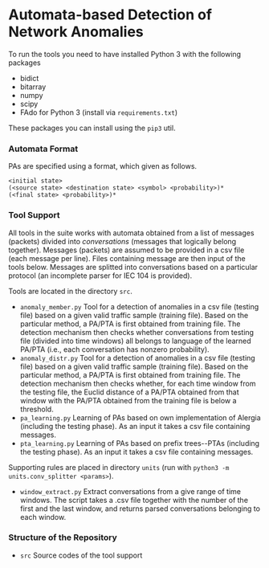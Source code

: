 # Automata-based Detection of Network Anomalies

To run the tools you need to have installed Python 3 with the following packages
- bidict
- bitarray
- numpy
- scipy
- FAdo for Python 3 (install via `requirements.txt`)

These packages you can install using the `pip3` util.

### Automata Format

PAs are specified using a format, which given as follows.
```
<initial state>
(<source state> <destination state> <symbol> <probability>)*
(<final state> <probability>)*
```

### Tool Support

All tools in the suite works with automata obtained from a list of messages
(packets) divided into *conversations* (messages that logically belong
together). Messages (packets) are assumed to be provided in a csv file (each
message per line). Files containing message are then input of the tools below.
Messages are splitted into conversations based on a particular protocol (an
incomplete parser for IEC 104 is provided).


Tools are located in the directory `src`.
- `anomaly_member.py` Tool for a detection of anomalies in a csv file (testing
  file) based on a given valid traffic sample (training file). Based on the
  particular method, a PA/PTA is first obtained from training file. The
  detection mechanism then checks whether conversations from testing file
  (divided into time windows) all belongs to language of the learned PA/PTA
  (i.e., each conversation has nonzero probability).
- `anomaly_distr.py` Tool for a detection of anomalies in a csv file (testing
  file) based on a given valid traffic sample (training file). Based on the
  particular method, a PA/PTA is first obtained from training file. The
  detection mechanism then checks whether, for each time window from the testing
  file, the Euclid distance of a PA/PTA obtained from that window with the
  PA/PTA obtained from the training file is below a threshold.
- `pa_learning.py` Learning of PAs based on own implementation of Alergia
  (including the testing phase). As an input it takes a csv file containing
  messages.
- `pta_learning.py` Learning of PAs based on prefix trees--PTAs (including the
  testing phase). As an input it takes a csv file containing messages.

Supporting rules are placed in directory `units` (run with
`python3 -m units.conv_splitter <params>`).
- `window_extract.py` Extract conversations from a give range of time windows.
  The script takes a .csv file together with the number of the first and the last
  window, and returns parsed conversations belonging to each window.

### Structure of the Repository

- `src` Source codes of the tool support
